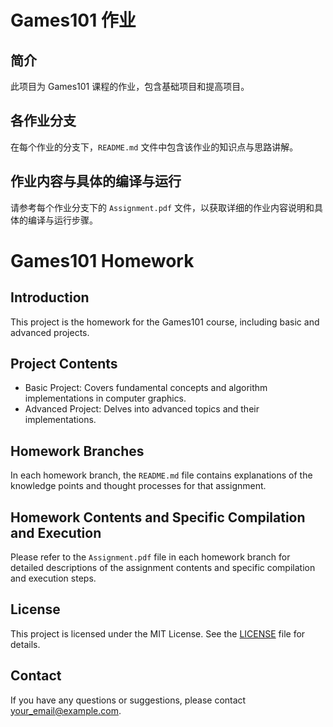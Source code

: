 # Games101 作业

## 简介
此项目为 Games101 课程的作业，包含基础项目和提高项目。


## 各作业分支
在每个作业的分支下，`README.md` 文件中包含该作业的知识点与思路讲解。

## 作业内容与具体的编译与运行
请参考每个作业分支下的 `Assignment.pdf` 文件，以获取详细的作业内容说明和具体的编译与运行步骤。


# Games101 Homework

## Introduction
This project is the homework for the Games101 course, including basic and advanced projects.

## Project Contents
- Basic Project: Covers fundamental concepts and algorithm implementations in computer graphics.
- Advanced Project: Delves into advanced topics and their implementations.

## Homework Branches
In each homework branch, the `README.md` file contains explanations of the knowledge points and thought processes for that assignment.

## Homework Contents and Specific Compilation and Execution
Please refer to the `Assignment.pdf` file in each homework branch for detailed descriptions of the assignment contents and specific compilation and execution steps.

## License
This project is licensed under the MIT License. See the [LICENSE](LICENSE) file for details.

## Contact
If you have any questions or suggestions, please contact [your_email@example.com](mailto:your_email@example.com).
